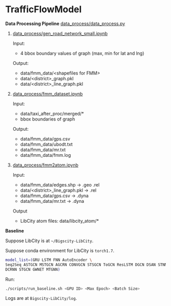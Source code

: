 # TrafficFlowModel

**Data Processing Pipeline** [data_process/data_process.py](./data_process/data_process.py)

1. [data_process/gen_road_network_small.ipynb](./data_process/gen_road_network_small.ipynb)

    Input:
    * 4 bbox boundary values of graph (max, min for lat and lng)

    Output:
    * data/fmm_data/\<shapefiles for FMM\>
    * data/\<district\>_graph.pkl
    * data/\<district\>_line_graph.pkl

2. [data_process/fmm_dataset.ipynb](./data_process/fmm_dataset.ipynb)

    Input:
    * data/taxi_after_proc/merged/*
    * bbox boundaries of graph

    Output:
    * data/fmm_data/gps.csv
    * data/fmm_data/ubodt.txt
    * data/fmm_data/mr.txt
    * data/fmm_data/fmm.log

3. [data_process/fmm2atom.ipynb](./data_process/fmm2atom.ipynb)

    Input:
    * data/fmm_data/edges.shp -> .geo .rel
    * data/\<district\>_line_graph.pkl -> .rel
    * data/fmm_data/gps.csv -> .dyna
    * data/fmm_data/mr.txt -> .dyna

    Output
    * LibCity atom files: data/libcity_atom/*

**Baseline**

Suppose LibCity is at `~/Bigscity-LibCity`.

Suppose conda environment for LibCity is `torch1.7`.

```bash
model_list=(GRU LSTM FNN AutoEncoder \
Seq2Seq ASTGCN MSTGCN AGCRN CONVGCN STSGCN ToGCN ResLSTM DGCN DSAN STNN \
DCRNN STGCN GWNET MTGNN)
```

Run:
```bash
./scripts/run_baseline.sh <GPU ID> <Max Epoch> <Batch Size>
```

Logs are at `Bigscity-LibCity/log`.
